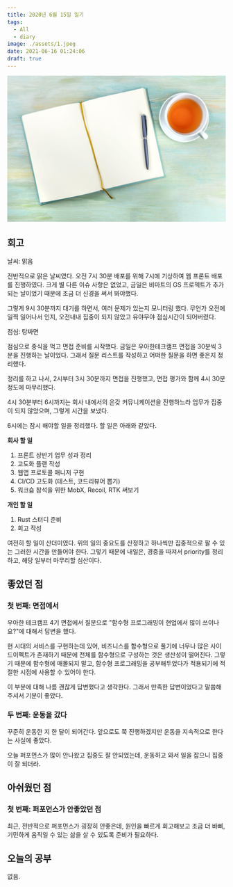 ```yaml
---
title: 2020년 6월 15일 일기
tags:
  - All
  - diary
image: ./assets/1.jpeg
date: 2021-06-16 01:24:06
draft: true
---
```


![이미지1](./assets/1.jpeg)

## 회고

날씨: 맑음

전반적으로 맑은 날씨였다. 오전 7시 30분 배포를 위해 7시에 기상하여 웹 프론트 배포를 진행하였다. 크게 별 다른 이슈 사항은 없었고, 금일은 비마트의 GS 프로젝트가 추가되는 날이었기 때문에 조금 더 신경을 써서 봐야했다.

그렇게 9시 30분까지 대기를 하면서, 여러 문제가 있는지 모니터링 했다. 무언가 오전에 일찍 일어나서 인지, 오전내내 집중이 되지 않았고 유야무야 점심시간이 되어버렸다.

점심: 탕짜면

점심으로 중식을 먹고 면접 준비를 시작했다. 금일은 우아한테크캠프 면접을 30분씩 3분을 진행하는 날이었다. 그래서 질문 리스트를 작성하고 어떠한 질문을 하면 좋은지 정리했다.

정리를 하고 나서, 2시부터 3시 30분까지 면접을 진행했고, 면접 평가와 함께 4시 30분 정도에 마무리했다.

4시 30분부터 6시까지는 회사 내에서의 온갖 커뮤니케이션을 진행하느라 업무가 집중이 되지 않았으며, 그렇게 시간을 보냈다.

6시에는 잠시 해야할 일을 정리했다. 할 일은 아래와 같았다.

**회사 할 일**

1. 프론트 상반기 업무 성과 정리
2. 고도화 플랜 작성
3. 웹앱 프로토콜 매니저 구현
4. CI/CD 고도화 (테스트, 코드리뷰어 뽑기)
5. 워크숍 참석을 위한 MobX, Recoil, RTK 써보기

**개인 할 일**

1. Rust 스터디 준비
2. 회고 작성

여전히 할 일이 산더미였다. 위의 일의 중요도를 산정하고 하나씩만 집중적으로 팔 수 있는 그러한 시간을 만들어야 한다.
그렇기 때문에 내일은, 경중을 따져서 priority를 정리하고, 해당 일부터 마무리할 심산이다.

## 좋았던 점

### 첫 번째: 면접에서

우아한 테크캠프 4기 면접에서 질문으로 "함수형 프로그래밍이 현업에서 많이 쓰이나요?"에 대해서 답변을 했다.

현 시대의 서비스를 구현하는데 있어, 비즈니스를 함수형으로 풀기에 너무나 많은 사이드이펙트가 존재하기 때문에 전체를 함수형으로 구성하는 것은 생산성이 떨어진다.
그렇기 때문에 함수형에 매몰되지 말고, 함수형 프로그래밍을 공부해두었다가 적용되기에 적절한 시점에 사용할 수 있어야 한다.

이 부분에 대해 나름 괜찮게 답변했다고 생각한다. 그래서 만족한 답변이었다고 말씀해주셔서 기분이 좋았다.

### 두 번째: 운동을 갔다

꾸준히 운동한 지 한 달이 되어간다. 앞으로도 쭉 진행하겠지만 운동을 지속적으로 한다는 사실에 좋았다.

오늘 퍼포먼스가 많이 안나왔고 집중도 잘 안되었는데, 운동하고 와서 일을 잡으니 집중이 잘 되더라.

## 아쉬웠던 점

### 첫 번째: 퍼포먼스가 안좋았던 점

최근, 전반적으로 퍼포먼스가 굉장히 안좋은데, 원인을 빠르게 회고해보고 조금 더 바삐, 기민하게 움직일 수 있는 삶을 살 수 있도록 준비가 필요하다.

## 오늘의 공부

없음.
